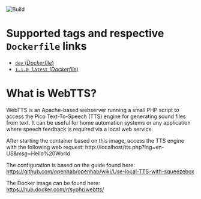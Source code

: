![Build](https://github.com/syphr42/webtts/workflows/build-images/badge.svg)

# Supported tags and respective `Dockerfile` links

- [`dev` (*Dockerfile*)](https://github.com/syphr42/webtts/blob/master/Dockerfile)
- [`1.1.0`, `latest` (*Dockerfile*)](https://github.com/syphr42/webtts/blob/v1.1.0/Dockerfile)

# What is WebTTS?
WebTTS is an Apache-based webserver running a small PHP script to access the Pico Text-To-Speech (TTS) engine for generating sound files from text. It can be useful for home automation systems or any application where speech feedback is required via a local web service.

After starting the container based on this image, access the TTS engine with the following web request:
http://localhost/tts.php?lng=en-US&msg=Hello%20World

The configuration is based on the guide found here: https://github.com/openhab/openhab/wiki/Use-local-TTS-with-squeezebox

The Docker image can be found here: https://hub.docker.com/r/syphr/webtts/
